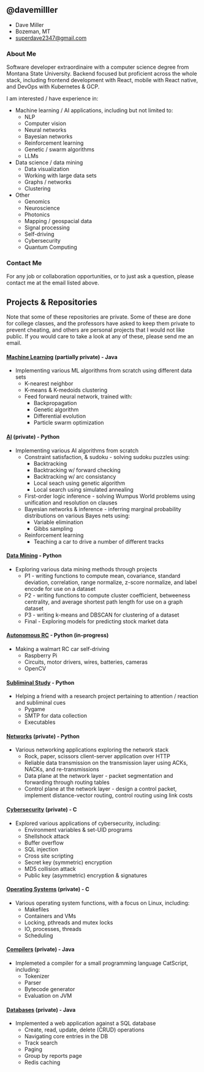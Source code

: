 ## @davemilller
- Dave Miller
- Bozeman, MT
- superdave2347@gmail.com

### About Me
Software developer extraordinaire with a computer science degree from Montana State University. Backend focused but proficient across the whole stack, including frontend development with React, mobile with React native, and DevOps with Kubernetes & GCP.

I am interested / have experience in: 
- Machine learning / AI applications, including but not limited to:
    * NLP
    * Computer vision
    * Neural networks
    * Bayesian networks
    * Reinforcement learning
    * Genetic / swarm algorithms
    * LLMs
- Data science / data mining
    * Data visualization
    * Working with large data sets
    * Graphs / networks
    * Clustering
- Other
    * Genomics
    * Neuroscience
    * Photonics
    * Mapping / geospacial data
    * Signal processing
    * Self-driving
    * Cybersecurity
    * Quantum Computing

### Contact Me
For any job or collaboration opportunities, or to just ask a question, please contact me at the email listed above.

## Projects & Repositories
Note that some of these repositories are private. Some of these are done for college classes, and the professors have asked to keep them private to prevent cheating, and others are personal projects that I would not like public. If you would care to take a look at any of these, please send me an email.

#### [Machine Learning](https://github.com/davemilller/machine-learning) (partially private) - Java
- Implementing various ML algorithms from scratch using different data sets
    * K-nearest neighbor
    * K-means & K-medoids clustering
    * Feed forward neural network, trained with:
        - Backpropagation
        - Genetic algorithm
        - Differential evolution
        - Particle swarm optimization
        
#### [AI](https://github.com/WesRobbins/AI-CSCI-446) (private) - Python
- Implementing various AI algorithms from scratch
    * Constraint satisfaction, & sudoku - solving sudoku puzzles using:
        - Backtracking
        - Backtracking w/ forward checking
        - Backtracking w/ arc consistancy
        - Local seach using genetic algorithm
        - Local search using simulated annealing
    * First-order logic inference - solving Wumpus World problems using unification and resolution on clauses
    * Bayesian networks & inference - inferring marginal probability distributions on various Bayes nets using:
        - Variable elimination
        - Gibbs sampling
    * Reinforcement learning
        - Teaching a car to drive a number of different tracks

#### [Data Mining](https://github.com/davemilller/data-mining) - Python
- Exploring various data mining methods through projects
    * P1 - writing functions to compute mean, covariance, standard deviation, correlation, range normalize, z-score normalize, and label encode for use on a dataset
    * P2 - writing functions to compute cluster coefficient, betweeness centrality, and average shortest path length for use on a graph dataset
    * P3 - writing k-means and DBSCAN for clustering of a dataset
    * Final - Exploring models for predicting stock market data

#### [Autonomous RC](https://github.com/davemilller/Autonomous-RC) - Python (in-progress)
- Making a walmart RC car self-driving
    * Raspberry Pi
    * Circuits, motor drivers, wires, batteries, cameras
    * OpenCV

#### [Subliminal Study](https://github.com/davemilller/subliminal-study) - Python
- Helping a friend with a research project pertaining to attention / reaction and subliminal cues
    * Pygame
    * SMTP for data collection
    * Executables

#### [Networks](https://github.com/davemilller/networks) (private) - Python
- Various networking applications exploring the network stack
    * Rock, paper, scissors client-server application over HTTP
    * Reliable data transmission on the transmission layer using ACKs, NACKs, and re-transmissions
    * Data plane at the network layer - packet segmentation and forwarding through routing tables
    * Control plane at the network layer - design a control packet, implement distance-vector routing, control routing using link costs

#### [Cybersecurity](https://github.com/davemilller/csci-476-594-spring2021-private) (private) - C
- Explored various applications of cybersecurity, including:
    * Environment variables & set-UID programs
    * Shellshock attack
    * Buffer overflow
    * SQL injection
    * Cross site scripting
    * Secret key (symmetric) encryption
    * MD5 collision attack
    * Public key (asymmetric) encryption & signatures

#### [Operating Systems](https://github.com/davemilller/csci-460-fall2020-private) (private) - C
- Various operating system functions, with a focus on Linux, including:
    * Makefiles
    * Containers and VMs
    * Locking, pthreads and mutex locks
    * IO, processes, threads
    * Scheduling

#### [Compilers](https://github.com/davemilller/csci-468-spring2021-private) (private) - Java
- Implemeted a compiler for a small programming language CatScript, including:
    * Tokenizer
    * Parser
    * Bytecode generator
    * Evaluation on JVM

#### [Databases](https://github.com/davemilller/csci-440-fall2020-private) (private) - Java
- Implemented a web application against a SQL database
    * Create, read, update, delete (CRUD) operations
    * Navigating core entries in the DB
    * Track search
    * Paging
    * Group by reports page
    * Redis caching
